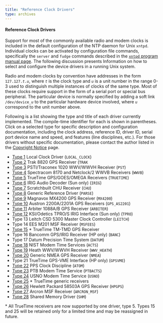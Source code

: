 ```yaml
---
title: "Reference Clock Drivers"
type: archives
---
```


#### Reference Clock Drivers

Support for most of the commonly available radio and modem clocks is included in the default configuration of the NTP daemon for Unix <code>xntpd</code>. Individual clocks can be activated by configuration file commands, specifically the <code>server</code> and <code>fudge</code> commands described in the [<code>xntpd</code> program manual page](/archives/3-5.93e/xntpd/). The following discussion presents Information on how to select and configure the device drivers in a running Unix system.

Radio and modem clocks by convention have addresses in the form <code>127.127._t.u_</code>, where <code>_t_</code> is the clock type and <code>_u_</code> is a unit number in the range 0-3 used to distinguish multiple instances of clocks of the same type. Most of these clocks require support in the form of a serial port or special bus peripheral. The particular device is normally specified by adding a soft link <code>/dev/device\__u_</code> to the particular hardware device involved, where <code>_u_</code> correspond to the unit number above.

Following is a list showing the type and title of each driver currently implemented. The compile-time identifier for each is shown in parentheses. Click on a selected type for specific description and configuration documentation, including the clock address, reference ID, driver ID, serial port device name and speed, and features (line disciplines, etc.). For those drivers without specific documentation, please contact the author listed in the [Copyright Notice](/archives/3-5.93e/copyright/) page.

*   [Type 1](/archives/3-5.93e/driver1/) Local Clock Driver (<code>LOCAL_CLOCK</code>)
*   [Type 2](/archives/drivers/driver2/) Trak 8820 GPS Receiver (<code>TRAK</code>
*   [Type 3](/archives/drivers/driver3/) PSTI/Traconex 1020 WWV/WWVH Receiver (<code>PST</code>)
*   [Type 4](/archives/3-5.93e/driver4/) Spectracom 8170 and Netclock/2 WWVB Receivers (<code>WWVB</code>)
*   [Type 5](/archives/3-5.93e/driver5/) TrueTime GPS/GOES/OMEGA Receivers (<code>TRUETIME</code>)
*   [Type 6](/archives/3-5.93e/driver6/) IRIG Audio Decoder (Sun only) (<code>IRIG</code>)
*   [Type 7](/archives/3-5.93e/driver7/) Scratchbuilt CHU Receiver (<code>CHU</code>)
*   [Type 8](/archives/3-5.93e/driver8/) Generic Reference Driver (<code>PARSE</code>)
*   [Type 9](/archives/3-5.93e/driver9/) Magnavox MX4200 GPS Receiver (<code>MX4200</code>)
*   [Type 10](/archives/3-5.93e/driver10/) Austron 2200A/2201A GPS Receivers (<code>GPS_AS2201</code>)
*   [Type 11](/archives/3-5.93e/driver11/) Arbiter 1088A/B GPS Receiver (<code>ARBITER</code>)
*   [Type 12](/archives/3-5.93e/driver12/) KSI/Odetics TPRO/S IRIG Interface (Sun only) (<code>TPRO</code>)
*   Type 13 Leitch CSD 5300 Master Clock Controller (<code>LEITCH</code>)
*   Type 14 EES M201 MSF Receiver (<code>MSFEES</code>)
*   [Type 15](/archives/3-5.93e/driver5/) * TrueTime TM-TMD GPS Receiver
*   Type 16 Bancomm GPS/IRIG Receiver (HP only) (<code>BANC</code>)
*   Type 17 Datum Precision Time System (<code>DATUM</code>)
*   [Type 18](/archives/3-5.93e/driver18/) NIST Modem Time Services (<code>ACTS</code>)
*   [Type 19](/archives/3-5.93e/driver19/) Heath WWV/WWVH Receiver (<code>WWV_HEATH</code>)
*   [Type 20](/archives/3-5.93e/driver20/) Generic NMEA GPS Receiver (<code>NMEA</code>)
*   Type 21 TrueTime GPS-VME Interface (HP only) (<code>GPSVME</code>)
*   [Type 22](/archives/3-5.93e/driver22/) PPS Clock Discipline (<code>ATOM</code>)
*   [Type 23](/archives/3-5.93e/driver23/) PTB Modem Time Service (<code>PTBACTS</code>) 
*   [Type 24](/archives/3-5.93e/driver24/) USNO Modem Time Service (<code>USNO</code>)
*   [Type 25](/archives/3-5.93e/driver5/) * TrueTime generic receivers
*   [Type 26](/archives/3-5.93e/driver26/) Hewlett Packard 58503A GPS Receiver (<code>HPGPS</code>)
*   [Type 27](/archives/3-5.93e/driver27/) Arcron MSF Receiver (<code>ARCRON_MSF</code>)
*   [Type 28](/archives/3-5.93e/driver28/) Shared Memory Driver (<code>SHM</code>)

\* All TrueTime receivers are now supported by one driver, type 5. Types 15 and 25 will be retained only for a limited time and may be reassigned in future.